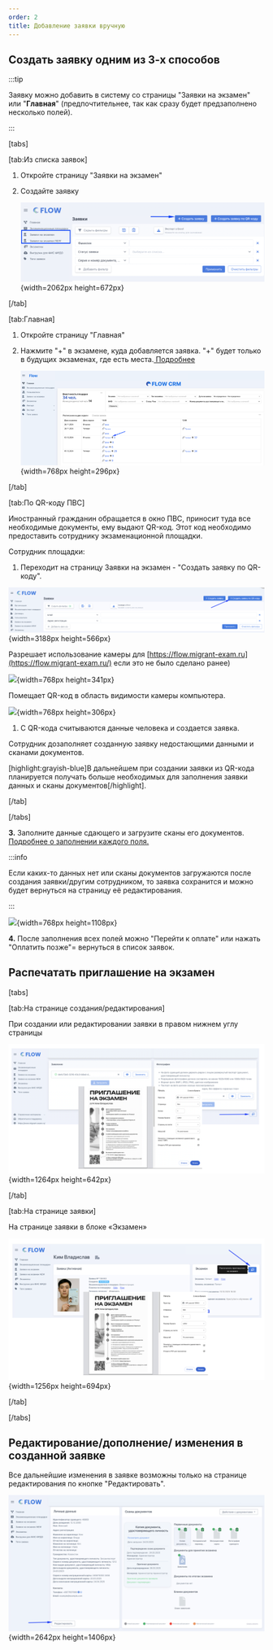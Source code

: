 ```yaml
---
order: 2
title: Добавление заявки вручную
---
```


## Создать заявку одним из 3-х способов

:::tip 

Заявку можно добавить в систему со страницы "Заявки на экзамен" или "**Главная**" (предпочтительнее, так как сразу будет предзаполнено несколько полей).

:::

[tabs]

[tab:Из списка заявок]

1. Откройте страницу "Заявки на экзамен"

2. Создайте заявку

   ![](./dobavlenie-zayavki-vruchnuyu-2.png){width=2062px height=672px}

[/tab]

[tab:Главная]

1. Откройте страницу "Главная"

2. Нажмите "+" в экзамене, куда добавляется заявка. "+" будет только в будущих экзаменах, где есть места.[ Подробнее](./../kvota-na-ekzamen.-gde-posmotret)

   ![](./dobavlenie-zayavki-vruchnuyu-3.png){width=768px height=296px}

[/tab]

[tab:По QR-коду ПВС]

Иностранный гражданин обращается в окно ПВС, приносит туда все необходимые документы, ему выдают QR-код. Этот код необходимо предоставить сотруднику экзаменационной площадки.

Сотрудник площадки:

1. Переходит на страницу Заявки на экзамен - "Создать заявку по QR-коду".

![](./dobavlenie-zayavki-vruchnuyu-4.png){width=3188px height=566px}

Разрешает использование камеры для  [https://flow.migrant-exam.ru](https://flow.migrant-exam.ru/) если это не было сделано ранее)

![](./dobavlenie-zayavki-vruchnuyu-5.png){width=768px height=341px}

Помещает QR-код в область видимости камеры компьютера.

![](./dobavlenie-zayavki-vruchnuyu-6.png){width=768px height=306px}



1. С QR-кода считываются данные человека и создается заявка.

Сотрудник дозаполняет созданную заявку недостающими данными и сканами документов.

[highlight:grayish-blue]В дальнейшем при создании заявки из QR-кода планируется получать больше необходимых для заполнения заявки данных и сканы документов[/highlight].

[/tab]

[/tabs]



**3\.** Заполните данные сдающего и загрузите сканы его документов. [Подробнее о заполнении каждого поля.](./zapolnenie-polei-v-zayavke)

:::info 

Если каких-то данных нет или сканы документов загружаются после создания заявки/другим сотрудником, то заявка сохранится и можно будет вернуться на страницу её редактирования.

:::

![](./dobavlenie-zayavki-vruchnuyu-7.png){width=768px height=1108px}

**4\.** После заполнения всех полей можно "Перейти к оплате" или нажать "Оплатить позже"= вернуться в список заявок.

## Распечатать приглашение на экзамен

[tabs]

[tab:На странице создания/редактирования]

При создании или редактировании заявки в правом нижнем углу страницы

![](./dobavlenie-zayavki-vruchnuyu-10.png){width=1264px height=642px}



[/tab]

[tab:На странице заявки]

На странице заявки в блоке «Экзамен»

![](./dobavlenie-zayavki-vruchnuyu-8.png){width=1256px height=694px}



[/tab]

[/tabs]



## Редактирование/дополнение/ изменения в созданной заявке

Все дальнейшие изменения в заявке возможны только на странице редактирования по кнопке "Редактировать".

![](./dobavlenie-zayavki-vruchnuyu.png){width=2642px height=1406px}